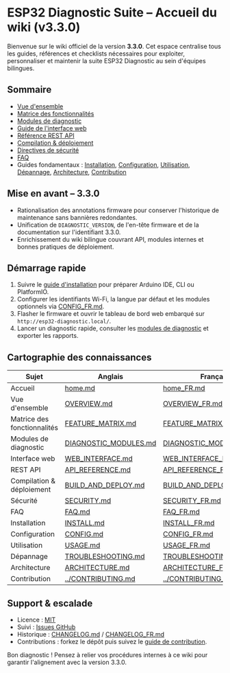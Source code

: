 # ESP32 Diagnostic Suite – Accueil du wiki (v3.3.0)

Bienvenue sur le wiki officiel de la version **3.3.0**. Cet espace centralise tous les guides, références et checklists nécessaires
pour exploiter, personnaliser et maintenir la suite ESP32 Diagnostic au sein d'équipes bilingues.

## Sommaire
- [Vue d'ensemble](OVERVIEW_FR.md)
- [Matrice des fonctionnalités](FEATURE_MATRIX_FR.md)
- [Modules de diagnostic](DIAGNOSTIC_MODULES_FR.md)
- [Guide de l'interface web](WEB_INTERFACE_FR.md)
- [Référence REST API](API_REFERENCE_FR.md)
- [Compilation & déploiement](BUILD_AND_DEPLOY_FR.md)
- [Directives de sécurité](SECURITY_FR.md)
- [FAQ](FAQ_FR.md)
- Guides fondamentaux : [Installation](INSTALL_FR.md), [Configuration](CONFIG_FR.md), [Utilisation](USAGE_FR.md),
  [Dépannage](TROUBLESHOOTING_FR.md), [Architecture](ARCHITECTURE_FR.md), [Contribution](../CONTRIBUTING_FR.md)

## Mise en avant – 3.3.0
- Rationalisation des annotations firmware pour conserver l'historique de maintenance sans bannières redondantes.
- Unification de `DIAGNOSTIC_VERSION`, de l'en-tête firmware et de la documentation sur l'identifiant 3.3.0.
- Enrichissement du wiki bilingue couvrant API, modules internes et bonnes pratiques de déploiement.

## Démarrage rapide
1. Suivre le [guide d'installation](INSTALL_FR.md) pour préparer Arduino IDE, CLI ou PlatformIO.
2. Configurer les identifiants Wi-Fi, la langue par défaut et les modules optionnels via [CONFIG_FR.md](CONFIG_FR.md).
3. Flasher le firmware et ouvrir le tableau de bord web embarqué sur `http://esp32-diagnostic.local/`.
4. Lancer un diagnostic rapide, consulter les [modules de diagnostic](DIAGNOSTIC_MODULES_FR.md) et exporter les rapports.

## Cartographie des connaissances
| Sujet | Anglais | Français |
|-------|---------|----------|
| Accueil | [home.md](home.md) | [home_FR.md](home_FR.md) |
| Vue d'ensemble | [OVERVIEW.md](OVERVIEW.md) | [OVERVIEW_FR.md](OVERVIEW_FR.md) |
| Matrice des fonctionnalités | [FEATURE_MATRIX.md](FEATURE_MATRIX.md) | [FEATURE_MATRIX_FR.md](FEATURE_MATRIX_FR.md) |
| Modules de diagnostic | [DIAGNOSTIC_MODULES.md](DIAGNOSTIC_MODULES.md) | [DIAGNOSTIC_MODULES_FR.md](DIAGNOSTIC_MODULES_FR.md) |
| Interface web | [WEB_INTERFACE.md](WEB_INTERFACE.md) | [WEB_INTERFACE_FR.md](WEB_INTERFACE_FR.md) |
| REST API | [API_REFERENCE.md](API_REFERENCE.md) | [API_REFERENCE_FR.md](API_REFERENCE_FR.md) |
| Compilation & déploiement | [BUILD_AND_DEPLOY.md](BUILD_AND_DEPLOY.md) | [BUILD_AND_DEPLOY_FR.md](BUILD_AND_DEPLOY_FR.md) |
| Sécurité | [SECURITY.md](SECURITY.md) | [SECURITY_FR.md](SECURITY_FR.md) |
| FAQ | [FAQ.md](FAQ.md) | [FAQ_FR.md](FAQ_FR.md) |
| Installation | [INSTALL.md](INSTALL.md) | [INSTALL_FR.md](INSTALL_FR.md) |
| Configuration | [CONFIG.md](CONFIG.md) | [CONFIG_FR.md](CONFIG_FR.md) |
| Utilisation | [USAGE.md](USAGE.md) | [USAGE_FR.md](USAGE_FR.md) |
| Dépannage | [TROUBLESHOOTING.md](TROUBLESHOOTING.md) | [TROUBLESHOOTING_FR.md](TROUBLESHOOTING_FR.md) |
| Architecture | [ARCHITECTURE.md](ARCHITECTURE.md) | [ARCHITECTURE_FR.md](ARCHITECTURE_FR.md) |
| Contribution | [../CONTRIBUTING.md](../CONTRIBUTING.md) | [../CONTRIBUTING_FR.md](../CONTRIBUTING_FR.md) |

## Support & escalade
- Licence : [MIT](../LICENSE)
- Suivi : [Issues GitHub](https://github.com/ESP32-Diagnostic/ESP32-Diagnostic/issues)
- Historique : [CHANGELOG.md](../CHANGELOG.md) / [CHANGELOG_FR.md](../CHANGELOG_FR.md)
- Contributions : forkez le dépôt puis suivez le [guide de contribution](../CONTRIBUTING_FR.md).

Bon diagnostic ! Pensez à relier vos procédures internes à ce wiki pour garantir l'alignement avec la version 3.3.0.
